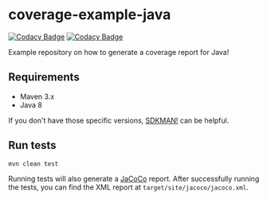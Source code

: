 # coverage-example-java

[![Codacy Badge](https://app.codacy.com/project/badge/Grade/2b3f4c14ccda403dbc9d3b704ad3e4e7)](https://app.codacy.com/gh/troubleshoot-codacy/coverage-example-java/dashboard)
[![Codacy Badge](https://app.codacy.com/project/badge/Coverage/2b3f4c14ccda403dbc9d3b704ad3e4e7)](https://app.codacy.com/gh/troubleshoot-codacy/coverage-example-java/coverage/dashboard)

Example repository on how to generate a coverage report for Java!

## Requirements

- Maven 3.x
- Java 8

If you don't have those specific versions, [SDKMAN!](https://sdkman.io/install) can be helpful.

## Run tests

```bash
mvn clean test
```

Running tests will also generate a [JaCoCo](https://www.eclemma.org/jacoco/) report. After successfully running the
tests, you can find the XML report at `target/site/jacoco/jacoco.xml`.
